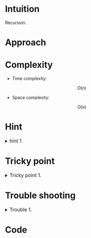 # Intuition
<!-- Describe your first thoughts on how to solve this problem. -->

Recursion.

# Approach
<!-- Describe your approach to solving the problem. -->


# Complexity
- Time complexity:
<!-- Add your time complexity here, e.g. $$O(n)$$ -->
$$ O(n) $$

- Space complexity:
<!-- Add your space complexity here, e.g. $$O(n)$$ -->
$$ O(n) $$

# Hint

<details>
<summary> <font size="3"> hint 1 </font> </summary>
<div markdown="1">

 contents

</div>
</details>

# Tricky point

<details>
<summary> <font size="3"> Tricky point 1. </font> </summary>
<div markdown="1">

 contents

</div>
</details>

# Trouble shooting

<details>
<summary> <font size="3"> Trouble 1. </font> </summary>
<div markdown="1">

 contents

</div>
</details>

# Code
```cpp []

```

